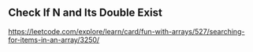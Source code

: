 ## Check If N and Its Double Exist
https://leetcode.com/explore/learn/card/fun-with-arrays/527/searching-for-items-in-an-array/3250/
